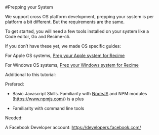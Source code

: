 #Prepping your System


We support cross OS platform development, prepping your system is per platform a bit different. But the requirements are the same.

To get started, you will need a few tools installed on your system like a Code editor, Go and Recime-cli.

If you don’t have these yet, we made OS specific guides:


For Apple OS systems, [Prep your Apple system for Recime](/macos.md)

For Windows OS systems, [Prep your Windows system for Recime](/windows.md)


Additional to this tutorial:

Prefered:

* Basic Javascript Skills. Familiarity with [NodeJS](nodejs.org) and NPM modules (https://www.npmjs.com/) is a plus

* Familiarity with command line tools

Needed:

A Facebook Developer account: https://developers.facebook.com/



